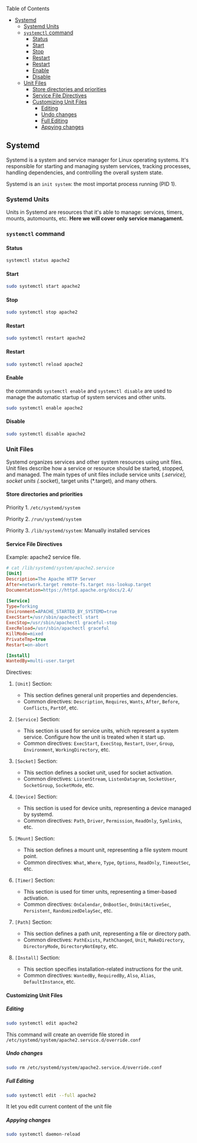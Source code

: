 Table of Contents
- [Systemd](#systemd)
  - [Systemd Units](#systemd-units)
  - [`systemctl` command](#systemctl-command)
    - [Status](#status)
    - [Start](#start)
    - [Stop](#stop)
    - [Restart](#restart)
    - [Restart](#restart-1)
    - [Enable](#enable)
    - [Disable](#disable)
  - [Unit Files](#unit-files)
    - [Store directories and priorities](#store-directories-and-priorities)
    - [Service File Directives](#service-file-directives)
    - [Customizing Unit Files](#customizing-unit-files)
      - [Editing](#editing)
      - [Undo changes](#undo-changes)
      - [Full Editing](#full-editing)
      - [Appying changes](#appying-changes)

## Systemd

Systemd is a system and service manager for Linux operating systems. It's responsible for starting and managing system services, tracking processes, handling dependencies, and controlling the overall system state.

Systemd is an `init system`: the most importat process running (PID 1). 

### Systemd Units

Units in Systemd are resources that it's able to manage: services, timers, mounts, automounts, etc. **Here we will cover only service managament.**

### `systemctl` command

#### Status
```bash
systemctl status apache2
```

#### Start
```bash
sudo systemctl start apache2
```

#### Stop
```bash
sudo systemctl stop apache2
```

#### Restart
```bash
sudo systemctl restart apache2
```
#### Restart
```bash
sudo systemctl reload apache2
```

#### Enable 
the commands `systemctl enable` and `systemctl disable` are used to manage the automatic startup of system services and other units.

```bash
sudo systemctl enable apache2
```

#### Disable
```bash
sudo systemctl disable apache2
```

### Unit Files
Systemd organizes services and other system resources using unit files. Unit files describe how a service or resource should be started, stopped, and managed. The main types of unit files include service units (*.service), socket units (*.socket), target units (*.target), and many others.

#### Store directories and priorities
Priority 1. `/etc/systemd/system`

Priority 2. `/run/systemd/system`

Priority 3. `/lib/systemd/system`: Manually installed services

#### Service File Directives

Example: apache2 service file.
```ini
# cat /lib/systemd/system/apache2.service 
[Unit]
Description=The Apache HTTP Server
After=network.target remote-fs.target nss-lookup.target
Documentation=https://httpd.apache.org/docs/2.4/

[Service]
Type=forking
Environment=APACHE_STARTED_BY_SYSTEMD=true
ExecStart=/usr/sbin/apachectl start
ExecStop=/usr/sbin/apachectl graceful-stop
ExecReload=/usr/sbin/apachectl graceful
KillMode=mixed
PrivateTmp=true
Restart=on-abort

[Install]
WantedBy=multi-user.target
```

Directives: 
1. `[Unit]` Section:
   - This section defines general unit properties and dependencies.
   - Common directives: `Description`, `Requires`, `Wants`, `After`, `Before`, `Conflicts`, `PartOf`, etc.

2. `[Service]` Section:
   - This section is used for service units, which represent a system service. Configure how the unit is treated when it start up.
   - Common directives: `ExecStart`, `ExecStop`, `Restart`, `User`, `Group`, `Environment`, `WorkingDirectory`, etc.

3. `[Socket]` Section:
   - This section defines a socket unit, used for socket activation.
   - Common directives: `ListenStream`, `ListenDatagram`, `SocketUser`, `SocketGroup`, `SocketMode`, etc.

4. `[Device]` Section:
   - This section is used for device units, representing a device managed by systemd.
   - Common directives: `Path`, `Driver`, `Permission`, `ReadOnly`, `Symlinks`, etc.

5. `[Mount]` Section:
   - This section defines a mount unit, representing a file system mount point.
   - Common directives: `What`, `Where`, `Type`, `Options`, `ReadOnly`, `TimeoutSec`, etc.

6. `[Timer]` Section:
   - This section is used for timer units, representing a timer-based activation.
   - Common directives: `OnCalendar`, `OnBootSec`, `OnUnitActiveSec`, `Persistent`, `RandomizedDelaySec`, etc.

7. `[Path]` Section:
   - This section defines a path unit, representing a file or directory path.
   - Common directives: `PathExists`, `PathChanged`, `Unit`, `MakeDirectory`, `DirectoryMode`, `DirectoryNotEmpty`, etc.

8. `[Install]` Section:
   - This section specifies installation-related instructions for the unit.
   - Common directives: `WantedBy`, `RequiredBy`, `Also`, `Alias`, `DefaultInstance`, etc.

#### Customizing Unit Files

##### Editing
```bash
sudo systemctl edit apache2
```
This command will create an override file stored in `/etc/systemd/system/apache2.service.d/override.conf`


##### Undo changes
```bash
sudo rm /etc/systemd/system/apache2.service.d/override.conf
```

##### Full Editing
```bash
sudo systemctl edit --full apache2
```
It let you edit current content of the unit file

##### Appying changes
```bash
sudo systemctl daemon-reload
```